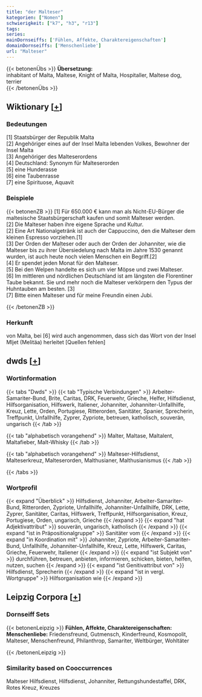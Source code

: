 ```yaml
---
title: "der Malteser"
kategorien: ["Nomen"]
schwierigkeit: ["k7", "h3", "r13"]
tags:
series:
mainDornseiffs: ['Fühlen, Affekte, Charaktereigenschaften']
domainDornseiffs: ['Menschenliebe']
url: "Malteser"
---
```


{{< betonenÜbs >}}
**Übersetzung:**  
inhabitant of Malta, Maltese, Knight of Malta, Hospitaller, Maltese dog, terrier  
{{< /betonenÜbs >}}

## Wiktionary [[+](https://de.wiktionary.org/wiki/Malteser)]

### Bedeutungen
[1] Staatsbürger der Republik Malta  
[2] Angehöriger eines auf der Insel Malta lebenden Volkes, Bewohner der Insel Malta  
[3] Angehöriger des Malteserordens  
[4] Deutschland: Synonym für Malteserorden  
[5] eine Hunderasse  
[6] eine Taubenrasse  
[7] eine Spirituose, Aquavit  

### Beispiele
{{< betonenZB >}}
[1] Für 650.000 € kann man als Nicht-EU-Bürger die maltesische Staatsbürgerschaft kaufen und somit Malteser werden.  
[2] Die Malteser haben ihre eigene Sprache und Kultur.  
[2] Eine Art Nationalgetränk ist auch der Cappuccino, den die Malteser dem kleinen Espresso vorziehen.[1]  
[3] Der Orden der Malteser oder auch der Orden der Johanniter, wie die Malteser bis zu ihrer Übersiedelung nach Malta im Jahre 1530 genannt wurden, ist auch heute noch vielen Menschen ein Begriff.[2]  
[4] Er spendet jeden Monat für den Malteser.  
[5] Bei den Welpen handelte es sich um vier Möpse und zwei Malteser.  
[6] Im mittleren und nördlichen Deutschland ist am längsten die Florentiner Taube bekannt. Sie und mehr noch die Malteser verkörpern den Typus der Huhntauben am besten. [3]  
[7] Bitte einen Malteser und für meine Freundin einen Jubi.  

{{< /betonenZB >}}
### Herkunft
von Malta, bei [6] wird auch angenommen, dass sich das Wort von der Insel Mljet (Melitäa) herleitet [Quellen fehlen]  



## dwds [[+](https://www.dwds.de/wb/Malteser)]

### Wortinformation
{{< tabs "Dwds" >}}
{{< tab "Typische Verbindungen" >}}
Arbeiter-Samariter-Bund, Brite, Caritas, DRK, Feuerwehr, Grieche, Helfer, Hilfsdienst, Hilfsorganisation, Hilfswerk, Italiener, Johanniter, Johanniter-Unfallhilfe, Kreuz, Lette, Orden, Portugiese, Ritterorden, Sanitäter, Spanier, Sprecherin, Treffpunkt, Unfallhilfe, Zyprer, Zypriote, betreuen, katholisch, souverän, ungarisch
{{< /tab >}}

{{< tab "alphabetisch vorangehend" >}}
Malter, Maltase, Maltalent, Maltafieber, Malt-Whisky
{{< /tab >}}

{{< tab "alphabetisch vorangehend" >}}
Malteser-Hilfsdienst, Malteserkreuz, Malteserorden, Malthusianer, Malthusianismus
{{< /tab >}}

{{< /tabs >}}

### Wortprofil
{{< expand "Überblick" >}} Hilfsdienst, Johanniter, Arbeiter-Samariter-Bund, Ritterorden, Zypriote, Unfallhilfe, Johanniter-Unfallhilfe, DRK, Lette, Zyprer, Sanitäter, Caritas, Hilfswerk, Treffpunkt, Hilfsorganisation, Kreuz, Portugiese, Orden, ungarisch, Grieche {{< /expand >}}
{{< expand "hat Adjektivattribut" >}} souverän, ungarisch, katholisch {{< /expand >}}
{{< expand "ist in Präpositionalgruppe" >}} Sanitäter vom {{< /expand >}}
{{< expand "in Koordination mit" >}} Johanniter, Zypriote, Arbeiter-Samariter-Bund, Unfallhilfe, Johanniter-Unfallhilfe, Kreuz, Lette, Hilfswerk, Caritas, Grieche, Feuerwehr, Italiener {{< /expand >}}
{{< expand "ist Subjekt von" >}} durchführen, betreuen, anbieten, informieren, schicken, bieten, helfen, nutzen, suchen {{< /expand >}}
{{< expand "ist Genitivattribut von" >}} Hilfsdienst, Sprecherin {{< /expand >}}
{{< expand "ist in vergl. Wortgruppe" >}} Hilfsorganisation wie {{< /expand >}}

## Leipzig Corpora [[+](https://corpora.uni-leipzig.de/en/res?word=Malteser&corpusId=deu_newscrawl-public_2018)]

### Dornseiff Sets
{{< betonenLeipzig >}}
**Fühlen, Affekte, Charaktereigenschaften:**  
**Menschenliebe:** Friedensfreund, Gutmensch, Kinderfreund, Kosmopolit, Malteser, Menschenfreund, Philanthrop, Samariter, Weltbürger, Wohltäter  

{{< /betonenLeipzig >}}

### Similarity based on Cooccurrences
Malteser Hilfsdienst, Hilfsdienst, Johanniter, Rettungshundestaffel, DRK, Rotes Kreuz, Kreuzes

